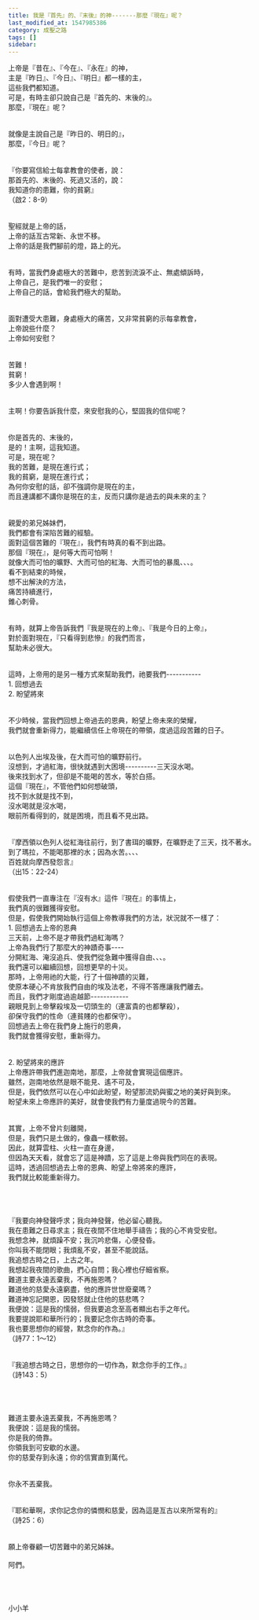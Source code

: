 ```yaml
---
title: 我是『首先』的、『末後』的神-------那麼『現在』呢？
last_modified_at: 1547985386
category: 成聖之路
tags: []
sidebar: 
---
```


<p>上帝是『昔在』、『今在』、『永在』的神，<br/>主是『昨日』、『今日』、『明日』都一樣的主，<br/>這些我們都知道。<br/><!--more-->可是，有時主卻只說自己是『首先的、末後的』。<br/>那麼，『現在』呢？<br/><br/><br/>就像是主說自己是『昨日的、明日的』，<br/>那麼，『今日』呢？<br/><br/><br/>『你要寫信給士每拿教會的使者，說：<br/>那首先的、末後的、死過又活的，說：<br/>我知道你的患難，你的貧窮』<br/>（啟2：8-9）<br/><br/><br/>聖經就是上帝的話，<br/>上帝的話亙古常新、永世不移。<br/>上帝的話是我們腳前的燈，路上的光。<br/><br/><br/>有時，當我們身處極大的苦難中，悲苦到流淚不止、無處傾訴時，<br/>上帝自己，是我們唯一的安慰；<br/>上帝自己的話，會給我們極大的幫助。<br/><br/><br/>面對遭受大患難，身處極大的痛苦，又非常貧窮的示每拿教會，<br/>上帝說些什麼？<br/>上帝如何安慰？<br/><br/><br/>苦難！<br/>貧窮！<br/>多少人會遇到啊！<br/><br/><br/>主啊！你要告訴我什麼，來安慰我的心，堅固我的信仰呢？<br/><br/><br/>你是首先的、末後的，<br/>是的！主啊，這我知道。<br/>可是，現在呢？<br/>我的苦難，是現在進行式；<br/>我的貧窮，是現在進行式；<br/>為何你安慰的話，卻不強調你是現在的主，<br/>而且連講都不講你是現在的主，反而只講你是過去的與未來的主？<br/><br/><br/>親愛的弟兄姊妹們，<br/>我們都會有深陷苦難的經驗。<br/>面對這個苦難的『現在』，我們有時真的看不到出路。<br/>那個『現在』，是何等大而可怕啊！<br/>就像大而可怕的曠野、大而可怕的紅海、大而可怕的暴風、、、。<br/>看不到結束的時候，<br/>想不出解決的方法，<br/>痛苦持續進行，<br/>錐心刺骨。<br/><br/><br/>有時，就算上帝告訴我們『我是現在的上帝』、『我是今日的上帝』，<br/>對於面對現在，『只看得到悲慘』的我們而言，<br/>幫助未必很大。<br/><br/><br/>這時，上帝用的是另一種方式來幫助我們，祂要我們-----------<br/>1.	回想過去<br/>2.	盼望將來<br/><br/><br/>不少時候，當我們回想上帝過去的恩典，盼望上帝未來的榮耀，<br/>我們就會重新得力，能繼續信任上帝現在的帶領，度過這段苦難的日子。<br/><br/><br/>以色列人出埃及後，在大而可怕的曠野前行。<br/>沒想到，才過紅海，很快就遇到大困境----------三天沒水喝。<br/>後來找到水了，但卻是不能喝的苦水，等於白搭。<br/>這個『現在』，不管他們如何想破頭，<br/>找不到水就是找不到，<br/>沒水喝就是沒水喝，<br/>眼前所看得到的，就是困境，而且看不見出路。<br/><br/><br/>『摩西領以色列人從紅海往前行，到了書珥的曠野，在曠野走了三天，找不著水。<br/>到了瑪拉，不能喝那裡的水；因為水苦。、、、<br/>百姓就向摩西發怨言』<br/>（出15：22-24）<br/><br/><br/>假使我們一直專注在『沒有水』這件『現在』的事情上，<br/>我們真的很難獲得安慰。<br/>但是，假使我們開始執行這個上帝教導我們的方法，狀況就不一樣了：<br/>1.	回想過去上帝的恩典<br/>三天前，上帝不是才帶我們過紅海嗎？<br/>上帝為我們行了那麼大的神蹟奇事----<br/>分開紅海、淹沒追兵、使我們從急難中獲得自由、、、。<br/>我們還可以繼續回想，回想更早的十災。<br/>那時，上帝用祂的大能，行了十個神蹟的災難，<br/>使原本硬心不肯放我們自由的埃及法老，不得不答應讓我們離去。<br/>而且，我們才剛度過逾越節------------<br/>親眼見到上帝擊殺埃及一切頭生的（連富貴的也都擊殺），<br/>卻保守我們的性命（連貧賤的也都保守）。<br/>回想過去上帝在我們身上施行的恩典，<br/>我們就會獲得安慰，重新得力。<br/><br/><br/>2.	盼望將來的應許<br/>上帝應許帶我們進迦南地，那麼，上帝就會實現這個應許。<br/>雖然，迦南地依然是眼不能見、遙不可及，<br/>但是，我們依然可以在心中如此盼望，盼望那流奶與蜜之地的美好與到來。<br/>盼望未來上帝應許的美好，就會使我們有力量度過現今的苦難。<br/><br/><br/>其實，上帝不曾片刻離開，<br/>但是，我們只是土做的，像蟲一樣軟弱。<br/>因此，就算雲柱、火柱一直在身邊，<br/>但因為天天看，就會忘了這是神蹟，忘了這是上帝與我們同在的表現。<br/>這時，透過回想過去上帝的恩典、盼望上帝將來的應許，<br/>我們就比較能重新得力。<br/><br/><br/><br/><br/>『我要向神發聲呼求；我向神發聲，他必留心聽我。<br/>我在患難之日尋求主；我在夜間不住地舉手禱告；我的心不肯受安慰。<br/>我想念神，就煩躁不安；我沉吟悲傷，心便發昏。<br/>你叫我不能閉眼；我煩亂不安，甚至不能說話。<br/>我追想古時之日，上古之年。<br/>我想起我夜間的歌曲，捫心自問；我心裡也仔細省察。<br/>難道主要永遠丟棄我，不再施恩嗎？<br/>難道他的慈愛永遠窮盡，他的應許世世廢棄嗎？<br/>難道神忘記開恩，因發怒就止住他的慈悲嗎？<br/>我便說：這是我的懦弱，但我要追念至高者顯出右手之年代。<br/>我要提說耶和華所行的；我要記念你古時的奇事。<br/>我也要思想你的經營，默念你的作為。』<br/>（詩77：1～12）<br/><br/><br/>『我追想古時之日，思想你的一切作為，默念你手的工作。』<br/>（詩143：5）<br/><br/><br/><br/><br/>難道主要永遠丟棄我，不再施恩嗎？<br/>我便說：這是我的懦弱。<br/>你是我的倚靠。<br/>你領我到可安歇的水邊。<br/>你的慈愛存到永遠；你的信實直到萬代。<br/><br/><br/>你永不丟棄我。<br/><br/><br/>『耶和華啊，求你記念你的憐憫和慈愛，因為這是亙古以來所常有的』<br/>（詩25：6）<br/><br/><br/>願上帝眷顧一切苦難中的弟兄姊妹。<br/><br/>阿們。<br/><br/><br/><br/><br/>小小羊<br/><br/><br/><br/></p>